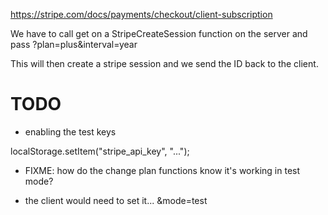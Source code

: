 https://stripe.com/docs/payments/checkout/client-subscription

We have to call get on a StripeCreateSession function on the server and pass ?plan=plus&interval=year

This will then create a stripe session and we send the ID back to the client.

# TODO

- enabling the test keys

localStorage.setItem("stripe_api_key", "...");

- FIXME: how do the change plan functions know it's working in test mode?

- the client would need to set it... &mode=test 